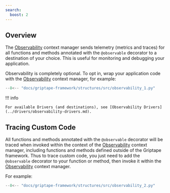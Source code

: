 ```yaml
---
search:
  boost: 2
---
```


## Overview

The [Observability](../../reference/griptape/observability/observability.md) context manager sends telemetry (metrics and traces) for all functions and methods annotated with the `@observable` decorator to a destination of your choice. This is useful for monitoring and debugging your application.

Observability is completely optional. To opt in, wrap your application code with the [Observability](../../reference/griptape/observability/observability.md) context manager, for example:

```python
--8<-- "docs/griptape-framework/structures/src/observability_1.py"
```

!!! info

    For available Drivers (and destinations), see [Observability Drivers](../drivers/observability-drivers.md).

## Tracing Custom Code

All functions and methods annotated with the `@observable` decorator will be traced when invoked within the context of the [Observability](../../reference/griptape/observability/observability.md) context manager, including functions and methods defined outside of the Griptape framework. Thus to trace custom code, you just need to add the `@observable` decorator to your function or method, then invoke it within the [Observability](../../reference/griptape/observability/observability.md) context manager.

For example:

```python
--8<-- "docs/griptape-framework/structures/src/observability_2.py"
```
